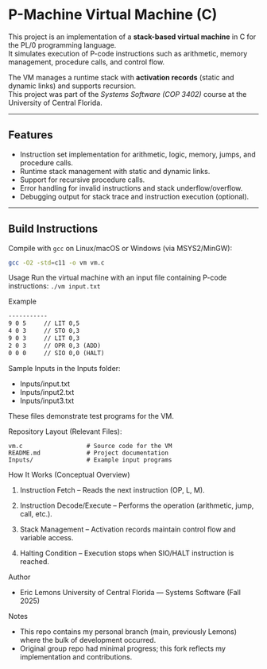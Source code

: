 # P-Machine Virtual Machine (C)

This project is an implementation of a **stack-based virtual machine** in C for the PL/0 programming language.  
It simulates execution of P-code instructions such as arithmetic, memory management, procedure calls, and control flow.

The VM manages a runtime stack with **activation records** (static and dynamic links) and supports recursion.  
This project was part of the *Systems Software (COP 3402)* course at the University of Central Florida.

---

## Features
- Instruction set implementation for arithmetic, logic, memory, jumps, and procedure calls.
- Runtime stack management with static and dynamic links.
- Support for recursive procedure calls.
- Error handling for invalid instructions and stack underflow/overflow.
- Debugging output for stack trace and instruction execution (optional).

---

## Build Instructions
Compile with `gcc` on Linux/macOS or Windows (via MSYS2/MinGW):
```bash
gcc -O2 -std=c11 -o vm vm.c
```


Usage
Run the virtual machine with an input file containing P-code instructions:
```./vm input.txt```

Example
```input.txt
-----------
9 0 5     // LIT 0,5
4 0 3     // STO 0,3
9 0 3     // LIT 0,3
2 0 3     // OPR 0,3 (ADD)
0 0 0     // SIO 0,0 (HALT)
```

Sample Inputs in the Inputs folder:

- Inputs/input.txt
- Inputs/input2.txt
- Inputs/input3.txt

These files demonstrate test programs for the VM.

Repository Layout (Relevant Files):
```
vm.c                  # Source code for the VM
README.md             # Project documentation
Inputs/               # Example input programs
```
How It Works (Conceptual Overview)
1. Instruction Fetch – Reads the next instruction (OP, L, M).

2. Instruction Decode/Execute – Performs the operation (arithmetic, jump, call, etc.).

3. Stack Management – Activation records maintain control flow and variable access.

4. Halting Condition – Execution stops when SIO/HALT instruction is reached.

Author
- Eric Lemons
  University of Central Florida — Systems Software (Fall 2025)

Notes
- This repo contains my personal branch (main, previously Lemons) where the bulk of development occurred.
- Original group repo had minimal progress; this fork reflects my implementation and contributions.